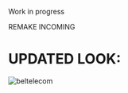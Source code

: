 Work in progress 



REMAKE INCOMING




# UPDATED LOOK:

![beltelecom](https://user-images.githubusercontent.com/64681499/205397708-14d9fdd4-4265-4c78-bf52-dae8ddfcbe83.png)
